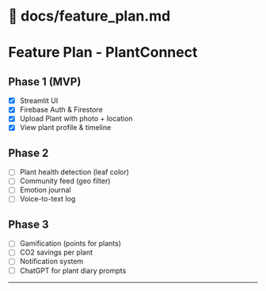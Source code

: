 
# 📄 docs/feature_plan.md

# Feature Plan - PlantConnect

## Phase 1 (MVP)
- [x] Streamlit UI
- [x] Firebase Auth & Firestore
- [x] Upload Plant with photo + location
- [x] View plant profile & timeline

## Phase 2
- [ ] Plant health detection (leaf color)
- [ ] Community feed (geo filter)
- [ ] Emotion journal
- [ ] Voice-to-text log

## Phase 3
- [ ] Gamification (points for plants)
- [ ] CO2 savings per plant
- [ ] Notification system
- [ ] ChatGPT for plant diary prompts

---
